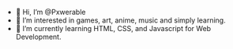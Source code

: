 - 👋 Hi, I’m @Pxwerable
- 👀 I’m interested in games, art, anime, music and simply learning.
- 🌱 I’m currently learning HTML, CSS, and Javascript for Web Development.

<!---
Pxwerable/Pxwerable is a ✨ special ✨ repository because its `README.md` (this file) appears on your GitHub profile.
You can click the Preview link to take a look at your changes.
--->

